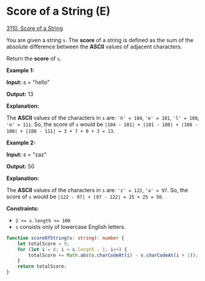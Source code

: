 # Score of a String (E)

[3110. Score of a String](https://leetcode.com/problems/score-of-a-string/)



You are given a string `s`. The **score** of a string is defined as the sum of the absolute difference between the **ASCII** values of adjacent characters.

Return the **score** of `s`.

&#x20;

**Example 1:**

**Input:** s = "hello"

**Output:** 13

**Explanation:**

The **ASCII** values of the characters in `s` are: `'h' = 104`, `'e' = 101`, `'l' = 108`, `'o' = 111`. So, the score of `s` would be `|104 - 101| + |101 - 108| + |108 - 108| + |108 - 111| = 3 + 7 + 0 + 3 = 13`.

**Example 2:**

**Input:** s = "zaz"

**Output:** 50

**Explanation:**

The **ASCII** values of the characters in `s` are: `'z' = 122`, `'a' = 97`. So, the score of `s` would be `|122 - 97| + |97 - 122| = 25 + 25 = 50`.

&#x20;

**Constraints:**

* `2 <= s.length <= 100`
* `s` consists only of lowercase English letters.



```typescript
function scoreOfString(s: string): number {
    let totalScore = 0;
    for (let i = 0; i < s.length - 1; i++) {
        totalScore += Math.abs(s.charCodeAt(i) - s.charCodeAt(i + 1));
    }
    return totalScore;
}
```
